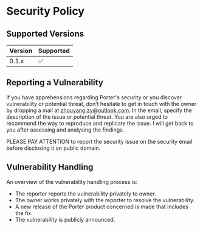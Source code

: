 # Security Policy

## Supported Versions

| Version | Supported          |
| ------- | ------------------ |
| 0.1.x   | :white_check_mark: |

## Reporting a Vulnerability

If you have apprehensions regarding Porter's security or you discover vulnerability or potential threat, don’t hesitate
to get in touch with the owner by dropping a mail at zhouyang.zy@outlook.com. In the email, specify the description of
the issue or potential threat. You are also urged to recommend the way to reproduce and replicate the issue. I will get
back to you after assessing and analysing the findings.

PLEASE PAY ATTENTION to report the security issue on the security email before disclosing it on public domain.

## Vulnerability Handling

An overview of the vulnerability handling process is:

* The reporter reports the vulnerability privately to owner.
* The owner works privately with the reporter to resolve the vulnerability.
* A new release of the Porter product concerned is made that includes the fix.
* The vulnerability is publicly announced.